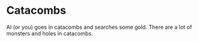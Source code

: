 # Catacombs
AI (or you) goes in catacombs and searches some gold. There are a lot of monsters and holes in catacombs.
